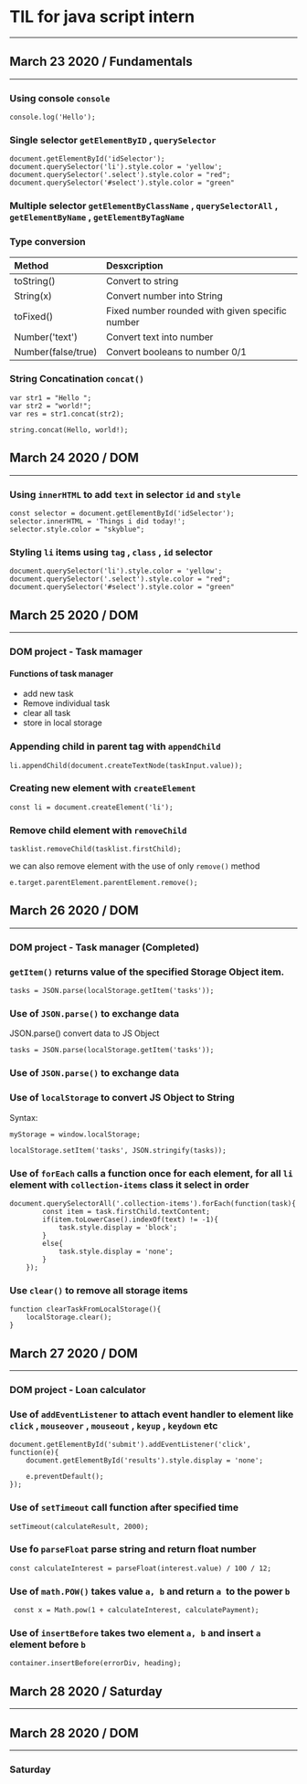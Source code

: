 # TIL for java script intern
***
## March 23  2020 / Fundamentals
---
### Using console `console`

```
console.log('Hello'); 
```
### Single selector `getElementByID` , `querySelector`

```
document.getElementById('idSelector');
document.querySelector('li').style.color = 'yellow';
document.querySelector('.select').style.color = "red";
document.querySelector('#select').style.color = "green"

```
### Multiple selector `getElementByClassName` , `querySelectorAll` , `getElementByName` , `getElementByTagName`

### Type conversion

| Method        | Desxcription           |
| :------------- |:-------------| 
|   toString()     | Convert to string | 
| String(x)      | Convert number into String      |
| toFixed() | Fixed number rounded with given specific number |
| Number('text') | Convert text into number |
| Number(false/true) | Convert booleans to number 0/1 |

### String Concatination `concat()`
```
var str1 = "Hello ";
var str2 = "world!";
var res = str1.concat(str2);

string.concat(Hello, world!);
```
## March 24 2020 / DOM
---
### Using `innerHTML` to add `text` in selector `id` and `style`
```
const selector = document.getElementById('idSelector');
selector.innerHTML = 'Things i did today!';
selector.style.color = "skyblue";
```
### Styling `li` items using `tag` , `class` , `id` selector
```
document.querySelector('li').style.color = 'yellow';
document.querySelector('.select').style.color = "red";
document.querySelector('#select').style.color = "green"
```
## March 25 2020 / DOM
---
### DOM project - Task mamager
#### Functions of task manager
* add new task
* Remove individual task
* clear all task
* store in local storage

### Appending child in parent tag with `appendChild`
```
li.appendChild(document.createTextNode(taskInput.value));
```
### Creating new element with `createElement`
```
const li = document.createElement('li');
```
### Remove child element with `removeChild`
```
tasklist.removeChild(tasklist.firstChild);
```
we can also remove element with the use of only `remove()` method
```
e.target.parentElement.parentElement.remove();
```
## March 26 2020 / DOM
---
### DOM project - Task manager (Completed)
### `getItem()` returns value of the specified Storage Object item.
```
tasks = JSON.parse(localStorage.getItem('tasks'));
```
### Use of `JSON.parse()` to exchange data
JSON.parse() convert data to JS Object
```
tasks = JSON.parse(localStorage.getItem('tasks'));
```
### Use of `JSON.parse()` to exchange data

### Use of `localStorage` to convert JS Object to String
Syntax: 
```
myStorage = window.localStorage;

localStorage.setItem('tasks', JSON.stringify(tasks));
```
### Use of `forEach` calls a function once for each element, for all `li` element with `collection-items` class it select in order
```
document.querySelectorAll('.collection-items').forEach(function(task){
        const item = task.firstChild.textContent;
        if(item.toLowerCase().indexOf(text) != -1){
            task.style.display = 'block';
        }
        else{
            task.style.display = 'none';
        }
    });
```
### Use `clear()` to remove all storage items
```
function clearTaskFromLocalStorage(){
    localStorage.clear();
}
```
## March 27 2020 / DOM
---
### DOM project - Loan calculator
### Use of `addEventListener` to attach event handler to element like `click` , `mouseover` , `mouseout` , `keyup` , `keydown` etc
```
document.getElementById('submit').addEventListener('click', function(e){
    document.getElementById('results').style.display = 'none';

    e.preventDefault();
});
```
### Use of `setTimeout` call function after specified time
```
setTimeout(calculateResult, 2000);
```
### Use fo `parseFloat` parse string and return float number
```
const calculateInterest = parseFloat(interest.value) / 100 / 12;
```
### Use of `math.POW()` takes value `a, b` and return `a `to the power `b`
```
 const x = Math.pow(1 + calculateInterest, calculatePayment);
```
### Use of `insertBefore` takes two element `a, b` and insert `a` element before `b`
```
container.insertBefore(errorDiv, heading);
```
## March 28 2020 / Saturday
---
## March 28 2020 / DOM
---
### Saturday